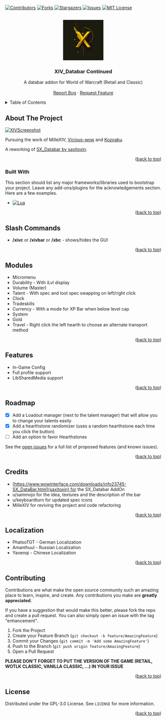 <!-- Improved compatibility of back to top link: See: https://github.com/othneildrew/Best-README-Template/pull/73 -->
<a name="readme-top"></a>

[![Contributors][contributors-shield]][contributors-url]
[![Forks][forks-shield]][forks-url]
[![Stargazers][stars-shield]][stars-url]
[![Issues][issues-shield]][issues-url]
[![MIT License][license-shield]][license-url]

<!-- PROJECT LOGO -->
<br />
<div align="center">
  <a href="https://github.com/ZelionGG/XIV_Databar-Continued">
    <kbd><img src="icon.png" alt="Logo" width="130" height="130"></kbd>
  </a>

  <h3 align="center">XIV_Databar Continued</h3>

  <p align="center">
    A databar addon for World of Warcraft (Retail and Classic)
    <br />
    <br />
    <a href="https://github.com/ZelionGG/XIV_Databar-Continued/issues">Report Bug</a>
    ·
    <a href="https://github.com/ZelionGG/XIV_Databar-Continued/issues">Request Feature</a>
  </p>
</div>

<!-- TABLE OF CONTENTS -->
<details>
  <summary>Table of Contents</summary>
  <ol>
    <li>
        <a href="#about-the-project">About The Project</a>
        <ul>
            <li><a href="#built-with">Built With</a></li>
        </ul>
    </li>
    <li><a href="#slash-commands">Slash Commands</a></li>
    <li><a href="#modules">Modules</a></li>
    <li><a href="#features">Features</a></li>
    <li><a href="#roadmap">Roadmap</a></li>
    <li><a href="#credits">Credits</a></li>
    <li><a href="#localization">Localization</a></li>
    <li><a href="#contributing">Contributing</a></li>
    <li><a href="#license">License</a></li>
  </ol>
</details>

<!-- ABOUT THE PROJECT -->
## About The Project

[![XIVScreenshot][xiv-screenshot]](https://www.curseforge.com/wow/addons/xiv_databar-continued)

Pursuing the work of MilleXIV, [Vicious-wow](https://github.com/Vicious-wow/XIV_Databar) and [Kozoaku](https://github.com/Kozoaku/XIV_Databar).

A reworking of [SX_Databar by saxitoxin](https://www.wowinterface.com/downloads/info23745-SX_DataBar.html).

<p align="right">(<a href="#readme-top">back to top</a>)</p>

### Built With

This section should list any major frameworks/libraries used to bootstrap your project. Leave any add-ons/plugins for the acknowledgements section. Here are a few examples.

* [![Lua][Lua]][Lua-url]

<p align="right">(<a href="#readme-top">back to top</a>)</p>

## Slash Commands
* __/xivc__ or __/xivbar__ or __/xbc__ - shows/hides the GUI

<p align="right">(<a href="#readme-top">back to top</a>)</p>

## Modules

- Micromenu
- Durability - With iLvl display
- Volume (Master)
- Talent - With spec and loot spec swapping on left/right click
- Clock
- Tradeskills
- Currency - With a mode for XP Bar when below level cap
- System
- Gold
- Travel - Right click the left hearth to choose an alternate transport method

<p align="right">(<a href="#readme-top">back to top</a>)</p>

## Features

- In-Game Config
- Full profile support
- LibSharedMedia support

<p align="right">(<a href="#readme-top">back to top</a>)</p>

## Roadmap

- [x] Add a Loadout manager (next to the talent manager) that will allow you to change your talents easily
- [x] Add a hearthstone randomizer (uses a random hearthstone each time you click the button)
- [ ] Add an option to favor Hearthstones 

See the [open issues](https://github.com/ZelionGG/XIV_Databar-Continued/issues) for a full list of proposed features (and known issues).

<p align="right">(<a href="#readme-top">back to top</a>)</p>

## Credits

- [https://www.wowinterface.com/downloads/info23745-SX_DataBar.html](saxitoxin) for the SX_Databar AddOn
- u/sammojo for the idea, textures and the description of the bar
- u/keyboardturn for updated spec icons
- MilleXIV for reviving the project and code refactoring

<p align="right">(<a href="#readme-top">back to top</a>)</p>

## Localization

- PhatsoTGT - German Localization
- Amanthuul - Russian Localization
- Yaoenqi - Chinese Localization

<p align="right">(<a href="#readme-top">back to top</a>)</p>

<!-- CONTRIBUTING -->
## Contributing

Contributions are what make the open source community such an amazing place to learn, inspire, and create. Any contributions you make are **greatly appreciated**.

If you have a suggestion that would make this better, please fork the repo and create a pull request. You can also simply open an issue with the tag "enhancement".

1. Fork the Project
2. Create your Feature Branch (`git checkout -b feature/AmazingFeature`)
3. Commit your Changes (`git commit -m 'Add some AmazingFeature'`)
4. Push to the Branch (`git push origin feature/AmazingFeature`)
5. Open a Pull Request

**PLEASE DON'T FORGET TO PUT THE VERSION OF THE GAME (RETAIL, WOTLK CLASSIC, VANILLA CLASSIC, ...) IN YOUR ISSUE** 

<p align="right">(<a href="#readme-top">back to top</a>)</p>

<!-- LICENSE -->
## License

Distributed under the GPL-3.0 License. See `LICENSE` for more information.

<p align="right">(<a href="#readme-top">back to top</a>)</p>


[contributors-shield]: https://img.shields.io/github/contributors/ZelionGG/XIV_Databar-Continued.svg?style=for-the-badge
[contributors-url]: https://github.com/ZelionGG/XIV_Databar-Continued/graphs/contributors
[forks-shield]: https://img.shields.io/github/forks/ZelionGG/XIV_Databar-Continued.svg?style=for-the-badge
[forks-url]: https://github.com/ZelionGG/XIV_Databar-Continued/network/members
[stars-shield]: https://img.shields.io/github/stars/ZelionGG/XIV_Databar-Continued.svg?style=for-the-badge
[stars-url]: https://github.com/ZelionGG/XIV_Databar-Continued/stargazers
[issues-shield]: https://img.shields.io/github/issues/ZelionGG/XIV_Databar-Continued.svg?style=for-the-badge
[issues-url]: https://github.com/ZelionGG/XIV_Databar-Continued/issues
[license-shield]: https://img.shields.io/github/license/ZelionGG/XIV_Databar-Continued.svg?style=for-the-badge
[license-url]: https://github.com/ZelionGG/XIV_Databar-Continued/blob/master/LICENSE.txt
[xiv-screenshot]: https://i.ibb.co/k5r5mCg/xiv-databar-continued.png
[Lua]: https://img.shields.io/badge/lua-000000?style=for-the-badge&logo=lua&logoColor=white
[Lua-url]: https://www.lua.org/